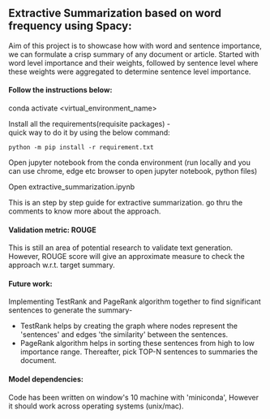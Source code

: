 ## Extractive Summarization based on word frequency using Spacy:

Aim of this project is to showcase how with word and sentence importance, we can formulate a crisp summary of any document or article. Started with word level importance and their weights, followed by sentence level where these weights were aggregated to determine sentence level importance. 

#### Follow the instructions below: 

conda activate <virtual_environment_name>

Install all the requirements(requisite packages) -  
    quick way to do it by using the below command: 
    
    python -m pip install -r requirement.txt

Open jupyter notebook from the conda environment (run locally and you can use chrome, edge etc browser to open jupyter notebook, python files)

Open extractive_summarization.ipynb

This is an step by step guide for extractive summarization. go thru the comments to know more about the approach. 

#### Validation metric: ROUGE

This is still an area of potential research to validate text generation. However, ROUGE score will give an approximate measure to check the approach w.r.t. target summary.

#### Future work:

Implementing TestRank and PageRank algorithm together to find significant sentences to generate the summary-
- TestRank helps by creating the graph where nodes represent the 'sentences' and edges 'the similarity' between the sentences. 
- PageRank algorithm helps in sorting these sentences from high to low importance range. Thereafter, pick TOP-N sentences to summaries the document.

#### Model dependencies: 
Code has been written on window's 10 machine with 'miniconda', However it should work across operating systems (unix/mac). 
